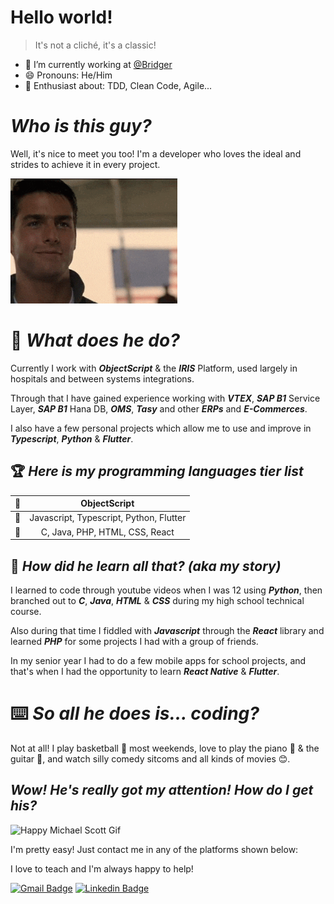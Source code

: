 <!--Main section-->
# Hello world!

> It's not a cliché, it's a classic!

- 💼 I’m currently working at [@Bridger](https://github.com/Grupo-Bridger)
- 😄 Pronouns: He/Him
- 🔭 Enthusiast about: TDD, Clean Code, Agile...

<!--Introduction-->
# _Who is this guy?_
Well, it's nice to meet you too! I'm a developer who loves the ideal and strides to achieve it in every project.

<img src="refs/happyTomCruise.gif" alt="Happy Tom Cruise Gif" height="200" />

<!--Skillset-->
# 🤷 _What does he do?_
Currently I work with **_ObjectScript_** & the **_IRIS_** Platform, used largely in hospitals and between systems integrations.

Through that I have gained experience working with **_VTEX_**, **_SAP B1_** Service Layer, **_SAP B1_** Hana DB, **_OMS_**, **_Tasy_** and other **_ERPs_** and **_E-Commerces_**.

I also have a few personal projects which allow me to use and improve in **_Typescript_**, **_Python_** & **_Flutter_**.

<!--Known languages/technologies-->
## 🏆 _Here is my programming languages tier list_
| 🥇 | ObjectScript |
|:---:|:---:|
| 🥈 | Javascript, Typescript, Python, Flutter |
| 🥉 | C, Java, PHP, HTML, CSS, React |

<!--Skillset-->
## 📖 _How did he learn all that? (aka my story)_
I learned to code through youtube videos when I was 12 using **_Python_**, then branched out to **_C_**, **_Java_**, **_HTML_** & **_CSS_** during my high school technical course.

Also during that time I fiddled with **_Javascript_** through the **_React_** library and learned **_PHP_** for some projects I had with a group of friends.

In my senior year I had to do a few mobile apps for school projects, and that's when I had the opportunity to learn **_React Native_** & **_Flutter_**.

<!--Other interests-->
# ⌨️ **_So all he does is... coding?_**
Not at all! I play basketball 🏀 most weekends, love to play the piano 🎹 & the guitar 🎸, and watch silly comedy sitcoms and all kinds of movies 😊.

<!--Contact info-->
## **_Wow! He's really got my attention! How do I get his?_**

<img src="refs/steve-carell-wow.gif" alt="Happy Michael Scott Gif" height="200" />

I'm pretty easy! Just contact me in any of the platforms shown below:

I love to teach and I'm always happy to help!

[![Gmail Badge](https://img.shields.io/badge/-Gmail-%23333?style=for-the-badge&logo=gmail&logoColor=white)](mailto:silverdev42@gmail.com)
[![Linkedin Badge](https://img.shields.io/badge/-LinkedIn-0077B5?style=for-the-badge&logo=Linkedin&logoColor=white&link=https://www.linkedin.com/in/silveirabruno842/)](https://www.linkedin.com/in/silveirabruno842/)

